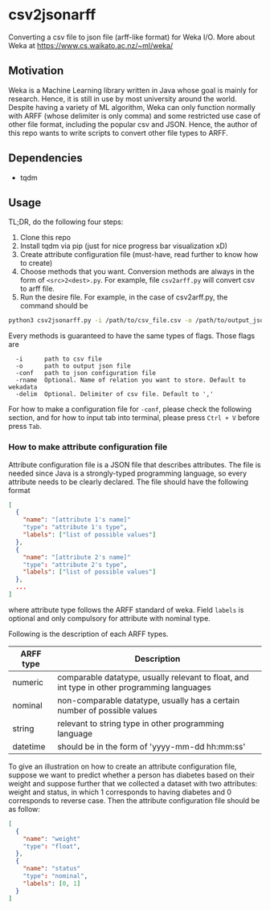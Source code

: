 # csv2jsonarff

Converting a csv file to json file (arff-like format) for Weka I/O. More about Weka at <https://www.cs.waikato.ac.nz/~ml/weka/>

## Motivation

Weka is a Machine Learning library written in Java whose goal is mainly for research. Hence, it is still in use by most university around the world. Despite having a variety of ML algorithm, Weka can only function normally with ARFF (whose delimiter is only comma) and some restricted use case of other file format, including the popular csv and JSON. Hence, the author of this repo wants to write scripts to convert other file types to ARFF.

## Dependencies

- tqdm

## Usage

TL;DR, do the following four steps:

1. Clone this repo
2. Install tqdm via pip (just for nice progress bar visualization xD)
3. Create attribute configuration file (must-have, read further to know how to create)
4. Choose methods that you want. Conversion methods are always in the form of ``<src>2<dest>.py``. For example, file ``csv2arff.py`` will convert csv to arff file.
5. Run the desire file. For example, in the case of csv2arff.py, the command should be

```bash
python3 csv2jsonarff.py -i /path/to/csv_file.csv -o /path/to/output_json_file.json -conf /path/to/attr_config.json
```

Every methods is guaranteed to have the same types of flags. Those flags are

```
  -i      path to csv file
  -o      path to output json file
  -conf   path to json configuration file
  -rname  Optional. Name of relation you want to store. Default to wekadata
  -delim  Optional. Delimiter of csv file. Default to ','
```

For how to make a configuration file for ``-conf``, please check the following section, and for how to input tab into terminal, please press ``Ctrl + V`` before press ``Tab``.

### How to make attribute configuration file

Attribute configuration file is a JSON file that describes attributes. The file is needed since Java is a strongly-typed programming language, so every attribute needs to be clearly declared. The file should have the following format

```JSON
[
  {
    "name": "[attribute 1's name]" 
    "type": "attribute 1's type",
    "labels": ["list of possible values"]
  },
  {
    "name": "[attribute 2's name]" 
    "type": "attribute 2's type",
    "labels": ["list of possible values"]
  },
  ...
]
```

where attribute type follows the ARFF standard of weka. Field ``labels`` is optional and only compulsory for attribute with nominal type.

Following is the description of each ARFF types.

| ARFF type | Description                                                                                 |
|-----------|---------------------------------------------------------------------------------------------|
| numeric   | comparable datatype, usually relevant to float, and int type in other programming languages |
| nominal   | non-comparable datatype, usually has a certain number of possible values                    |
| string    | relevant to string type in other programming language                                       |
| datetime  | should be in the form of 'yyyy-mm-dd hh:mm:ss'                                              |

To give an illustration on how to create an attribute configuration file, suppose we want to predict whether a person has diabetes based on their weight and suppose further that we collected a dataset with two attributes: weight and status, in which 1 corresponds to having diabetes and 0 corresponds to reverse case. Then the attribute configuration file should be as follow:

```JSON
[
  {
    "name": "weight" 
    "type": "float",
  },
  {
    "name": "status" 
    "type": "nominal",
    "labels": [0, 1]
  }
]
```

